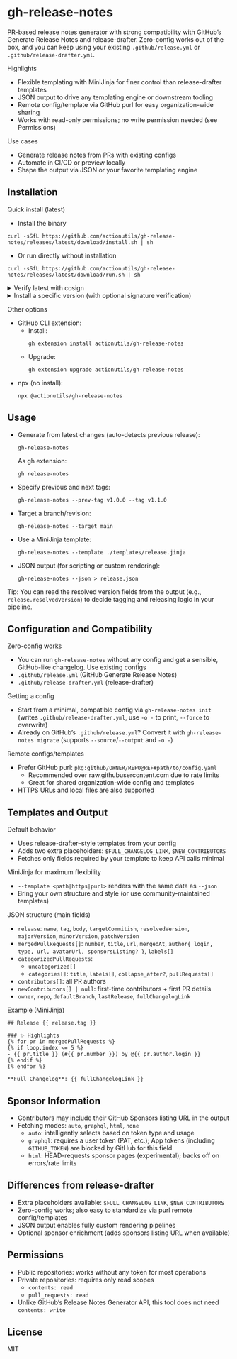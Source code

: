 # gh-release-notes

PR-based release notes generator with strong compatibility with GitHub’s Generate Release Notes and release-drafter. Zero-config works out of the box, and you can keep using your existing `.github/release.yml` or `.github/release-drafter.yml`.

Highlights
- Flexible templating with MiniJinja for finer control than release-drafter templates
- JSON output to drive any templating engine or downstream tooling
- Remote config/template via GitHub purl for easy organization-wide sharing
- Works with read-only permissions; no write permission needed (see Permissions)

Use cases
- Generate release notes from PRs with existing configs
- Automate in CI/CD or preview locally
- Shape the output via JSON or your favorite templating engine

## Installation

Quick install (latest)
- Install the binary
```console
curl -sSfL https://github.com/actionutils/gh-release-notes/releases/latest/download/install.sh | sh
```
- Or run directly without installation
```console
curl -sSfL https://github.com/actionutils/gh-release-notes/releases/latest/download/run.sh | sh
```

<details>
<summary>Verify latest with cosign</summary>

```console
# Choose the script to execute
SCRIPT="install.sh"  # or "run.sh"
DOWNLOAD_URL="https://github.com/actionutils/gh-release-notes/releases/latest/download"

curl -sL "${DOWNLOAD_URL}/${SCRIPT}" | \
  (tmpfile=$(mktemp); cat > "$tmpfile"; \
   cosign verify-blob \
     --certificate-identity-regexp '^https://github.com/actionutils/trusted-go-releaser/.github/workflows/trusted-release-workflow.yml@.*$' \
     --certificate-oidc-issuer 'https://token.actions.githubusercontent.com' \
     --certificate "${DOWNLOAD_URL}/${SCRIPT}.pem" \
     --signature "${DOWNLOAD_URL}/${SCRIPT}.sig" \
     "$tmpfile" && \
   sh "$tmpfile"; rm -f "$tmpfile")
```

</details>

<details>
<summary>Install a specific version (with optional signature verification)</summary>

Specific version (simple)

Install
```console
VERSION="<version>"  # e.g., v0.6.0
curl -sSfL "https://github.com/actionutils/gh-release-notes/releases/download/${VERSION}/install.sh" | sh
```

Run without installation
```console
VERSION="<version>"  # e.g., v0.6.0
curl -sSfL "https://github.com/actionutils/gh-release-notes/releases/download/${VERSION}/run.sh" | sh
```

Specific version (verified with cosign)

Install (verified)
```console
VERSION="<version>"  # e.g., v0.6.0
BASE="https://github.com/actionutils/gh-release-notes/releases/download/${VERSION}"
curl -sL "${BASE}/install.sh" | \
  (tmpfile=$(mktemp); cat > "$tmpfile"; \
   cosign verify-blob \
     --certificate-identity-regexp '^https://github.com/actionutils/trusted-go-releaser/.github/workflows/trusted-release-workflow.yml@.*$' \
     --certificate-oidc-issuer 'https://token.actions.githubusercontent.com' \
     --certificate "${BASE}/install.sh.pem" \
     --signature "${BASE}/install.sh.sig" \
     "$tmpfile" && \
   sh "$tmpfile"; rm -f "$tmpfile")
```

Run without installation (verified)
```console
VERSION="<version>"  # e.g., v0.6.0
BASE="https://github.com/actionutils/gh-release-notes/releases/download/${VERSION}"
curl -sL "${BASE}/run.sh" | \
  (tmpfile=$(mktemp); cat > "$tmpfile"; \
   cosign verify-blob \
     --certificate-identity-regexp '^https://github.com/actionutils/trusted-go-releaser/.github/workflows/trusted-release-workflow.yml@.*$' \
     --certificate-oidc-issuer 'https://token.actions.githubusercontent.com' \
     --certificate "${BASE}/run.sh.pem" \
     --signature "${BASE}/run.sh.sig" \
     "$tmpfile" && \
   sh "$tmpfile"; rm -f "$tmpfile")
```

</details>

Other options
- GitHub CLI extension:
  - Install:
    ```console
    gh extension install actionutils/gh-release-notes
    ```
  - Upgrade:
    ```console
    gh extension upgrade actionutils/gh-release-notes
    ```
- npx (no install):
  ```console
  npx @actionutils/gh-release-notes
  ```

## Usage

- Generate from latest changes (auto-detects previous release):
  ```console
  gh-release-notes
  ```
  As gh extension:
  ```console
  gh release-notes
  ```
- Specify previous and next tags:
  ```console
  gh-release-notes --prev-tag v1.0.0 --tag v1.1.0
  ```
- Target a branch/revision:
  ```console
  gh-release-notes --target main
  ```
- Use a MiniJinja template:
  ```console
  gh-release-notes --template ./templates/release.jinja
  ```
- JSON output (for scripting or custom rendering):
  ```console
  gh-release-notes --json > release.json
  ```

Tip: You can read the resolved version fields from the output (e.g., `release.resolvedVersion`) to decide tagging and releasing logic in your pipeline.

## Configuration and Compatibility

Zero-config works
- You can run `gh-release-notes` without any config and get a sensible, GitHub-like changelog.
Use existing configs
- `.github/release.yml` (GitHub Generate Release Notes)
- `.github/release-drafter.yml` (release-drafter)

Getting a config
- Start from a minimal, compatible config via `gh-release-notes init` (writes `.github/release-drafter.yml`, use `-o -` to print, `--force` to overwrite)
- Already on GitHub’s `.github/release.yml`? Convert it with `gh-release-notes migrate` (supports `--source`/`--output` and `-o -`)

Remote configs/templates
- Prefer GitHub purl: `pkg:github/OWNER/REPO@REF#path/to/config.yaml`
  - Recommended over raw.githubusercontent.com due to rate limits
  - Great for shared organization-wide config and templates
- HTTPS URLs and local files are also supported

## Templates and Output

Default behavior
- Uses release-drafter–style templates from your config
- Adds two extra placeholders: `$FULL_CHANGELOG_LINK`, `$NEW_CONTRIBUTORS`
- Fetches only fields required by your template to keep API calls minimal

MiniJinja for maximum flexibility
- `--template <path|https|purl>` renders with the same data as `--json`
- Bring your own structure and style (or use community-maintained templates)

JSON structure (main fields)
- `release`: `name`, `tag`, `body`, `targetCommitish`, `resolvedVersion`, `majorVersion`, `minorVersion`, `patchVersion`
- `mergedPullRequests[]`: `number`, `title`, `url`, `mergedAt`, `author{ login, type, url, avatarUrl, sponsorsListing? }`, `labels[]`
- `categorizedPullRequests`:
  - `uncategorized[]`
  - `categories[]`: `title`, `labels[]`, `collapse_after?`, `pullRequests[]`
- `contributors[]`: all PR authors
- `newContributors[] | null`: first-time contributors + first PR details
- `owner`, `repo`, `defaultBranch`, `lastRelease`, `fullChangelogLink`

Example (MiniJinja)
```
## Release {{ release.tag }}

### ✨ Highlights
{% for pr in mergedPullRequests %}
{% if loop.index <= 5 %}
- {{ pr.title }} (#{{ pr.number }}) by @{{ pr.author.login }}
{% endif %}
{% endfor %}

**Full Changelog**: {{ fullChangelogLink }}
```

## Sponsor Information

- Contributors may include their GitHub Sponsors listing URL in the output
- Fetching modes: `auto`, `graphql`, `html`, `none`
  - `auto`: intelligently selects based on token type and usage
  - `graphql`: requires a user token (PAT, etc.); App tokens (including `GITHUB_TOKEN`) are blocked by GitHub for this field
  - `html`: HEAD-requests sponsor pages (experimental); backs off on errors/rate limits

## Differences from release-drafter

- Extra placeholders available: `$FULL_CHANGELOG_LINK`, `$NEW_CONTRIBUTORS`
- Zero-config works; also easy to standardize via purl remote config/templates
- JSON output enables fully custom rendering pipelines
- Optional sponsor enrichment (adds sponsors listing URL when available)

## Permissions

- Public repositories: works without any token for most operations
- Private repositories: requires only read scopes
  - `contents: read`
  - `pull_requests: read`
- Unlike GitHub’s Release Notes Generator API, this tool does not need `contents: write`

## License

MIT
